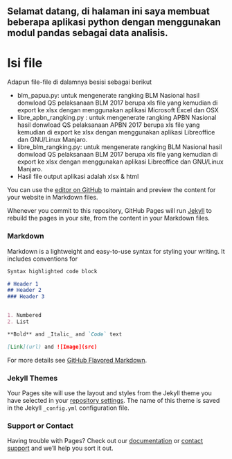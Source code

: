 ## Selamat datang, di halaman ini saya membuat beberapa aplikasi python dengan menggunakan modul pandas sebagai data analisis.

# Isi file
Adapun file-file di dalamnya besisi sebagai berikut
- blm_papua.py: untuk mengenerate rangking BLM Nasional hasil donwload QS pelaksanaan BLM 2017 berupa xls file yang kemudian di export ke xlsx dengan menggunakan aplikasi Microsoft Excel dan OSX
- libre_apbn_rangking.py : untuk mengenerate rangking APBN Nasional hasil donwload QS pelaksanaan APBN 2017 berupa xls file yang kemudian di export ke xlsx dengan menggunakan aplikasi Libreoffice dan GNU/Linux Manjaro.
- libre_blm_rangking.py: untuk mengenerate rangking BLM Nasional hasil donwload QS pelaksanaan BLM 2017 berupa xls file yang kemudian di export ke xlsx dengan menggunakan aplikasi Libreoffice dan GNU/Linux Manjaro.
- Hasil file output aplikasi adalah xlsx & html

You can use the [editor on GitHub](https://github.com/faturr/pandas-pamsimas/edit/master/README.md) to maintain and preview the content for your website in Markdown files.

Whenever you commit to this repository, GitHub Pages will run [Jekyll](https://jekyllrb.com/) to rebuild the pages in your site, from the content in your Markdown files.

### Markdown

Markdown is a lightweight and easy-to-use syntax for styling your writing. It includes conventions for

```markdown
Syntax highlighted code block

# Header 1
## Header 2
### Header 3


1. Numbered
2. List

**Bold** and _Italic_ and `Code` text

[Link](url) and ![Image](src)
```

For more details see [GitHub Flavored Markdown](https://guides.github.com/features/mastering-markdown/).

### Jekyll Themes

Your Pages site will use the layout and styles from the Jekyll theme you have selected in your [repository settings](https://github.com/faturr/pandas-pamsimas/settings). The name of this theme is saved in the Jekyll `_config.yml` configuration file.

### Support or Contact

Having trouble with Pages? Check out our [documentation](https://help.github.com/categories/github-pages-basics/) or [contact support](https://github.com/contact) and we’ll help you sort it out.
